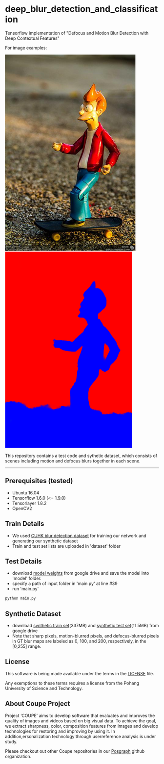 # deep_blur_detection_and_classification

Tensorflow implementation of "Defocus and Motion Blur Detection with Deep Contextual Features"

For image examples:

![input2](./input/out_of_focus0607.jpg) ![output2](./output/out_of_focus0607.png)

This repository contains a test code and sythetic dataset, which consists of scenes including motion and defocus blurs together in each scene.

--------------------------

## Prerequisites (tested)
- Ubuntu 16.04
- Tensorflow 1.6.0 (<= 1.9.0)
- Tensorlayer 1.8.2
- OpenCV2

## Train Details
- We used [CUHK blur detection dataset](http://www.cse.cuhk.edu.hk/~leojia/projects/dblurdetect/dataset.html) for training our network and generating our synthetic dataset
- Train and test set lists are uploaded in 'dataset' folder

## Test Details
- download [model weights](https://drive.google.com/file/d/11FBVmAIfeHDHpOjLXewzpA2lgcOOqo2_/view?usp=sharing) from google drive and save the model into 'model' folder.
- specify a path of input folder in 'main.py' at line #39
- run 'main.py'

```bash
python main.py
```
## Synthetic Dataset
- download [synthetic train set](https://drive.google.com/file/d/1QUygL2nalHldcJMwFJPfPFWokMoIbI9L/view?usp=sharing)(337MB) and [synthetic test set](https://drive.google.com/file/d/1-lV3CS_6rI_by6StkGQYsdn0SeOxwepu/view?usp=sharing)(11.5MB) from google drive
- Note that sharp pixels, motion-blurred pixels, and defocus-blurred pixels in GT blur maps are labeled as 0, 100, and 200, respectively, in the [0,255] range.

## License ##
This software is being made available under the terms in the [LICENSE](LICENSE) file.

Any exemptions to these terms requires a license from the Pohang University of Science and Technology.

## About Coupe Project ##
Project ‘COUPE’ aims to develop software that evaluates and improves the quality of images and videos based on big visual data. To achieve the goal, we extract sharpness, color, composition features from images and develop technologies for restoring and improving by using it. In addition,ersonalization technology through userreference analysis is under study.  

Please checkout out other Coupe repositories in our [Posgraph](https://github.com/posgraph) github organization.
